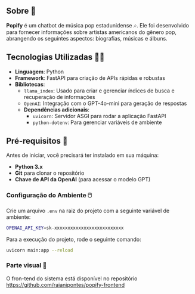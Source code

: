 ## Sobre 📝

**Popify** é um chatbot de música pop estadunidense 🎶. Ele foi desenvolvido para fornecer informações sobre artistas americanos do gênero pop, abrangendo os seguintes aspectos: biografias, músicas e álbuns.
## Tecnologias Utilizadas 👩‍💻

- **Linguagem**: Python
- **Framework**: FastAPI para criação de APIs rápidas e robustas
- **Bibliotecas**:
  - `llama_index`: Usado para criar e gerenciar índices de busca e recuperação de informações
  - `OpenAI`: Integração com o GPT-4o-mini para geração de respostas
  - **Dependências adicionais**:
    - `uvicorn`: Servidor ASGI para rodar a aplicação FastAPI
    - `python-dotenv`: Para gerenciar variáveis de ambiente

## Pré-requisitos 📍

Antes de iniciar, você precisará ter instalado em sua máquina:

- **Python 3.x**
- **Git** para clonar o repositório
- **Chave de API da OpenAI** (para acessar o modelo GPT)

### Configuração do Ambiente 🖱️

Crie um arquivo `.env` na raiz do projeto com a seguinte variável de ambiente:

```bash
OPENAI_API_KEY=sk-xxxxxxxxxxxxxxxxxxxxxxxxxx
```
Para a execução do projeto, rode o seguinte comando:
```bash
uvicorn main:app --reload
``` 
### Parte visual 🎨
O fron-tend do sistema está disponível no repositório https://github.com/raianipontes/popify-frontend

